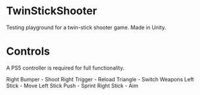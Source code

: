 # TwinStickShooter
Testing playground for a twin-stick shooter game. Made in Unity.

# Controls
A PS5 controller is required for full functionality.

Right Bumper - Shoot
Right Trigger - Reload
Triangle - Switch Weapons
Left Stick - Move
Left Stick Push - Sprint
Right Stick - Aim
